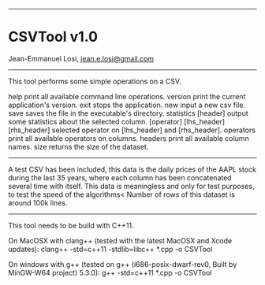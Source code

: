 --------------------------------------------------

# CSVTool v1.0
Jean-Emmanuel Losi, jean.e.losi@gmail.com

--------------------------------------------------

This tool performs some simple operations on a CSV.

help                             print all available command line operations.
version                          print the current application's version.
exit                             stops the application.
new                              input a new csv file.
save                             saves the file in the executable's directory.
statistics [header]              output some statistics about the selected column.
[operator] [lhs_header] [rhs_header]   selected operator on [lhs_header] and [rhs_header].
operators                        print all available operators on columns.
headers                          print all available column names.
size                             returns the size of the dataset.

--------------------------------------------------

A test CSV has been included, this data is the daily prices of the AAPL stock during the last 35 years, where each column has been concatenated several time with itself.
This data is meaningless and only for test purposes, to test the speed of the algorithms<
Number of rows of this dataset is around 100k lines.

--------------------------------------------------

This tool needs to be build with C++11.

On MacOSX with clang++ (tested with the latest MacOSX and Xcode updates):
clang++ -std=c++11 -stdlib=libc++ *.cpp -o CSVTool

On windows with g++ (tested on g++ (i686-posix-dwarf-rev0, Built by MinGW-W64 project) 5.3.0):
g++ -std=c++11 *.cpp -o CSVTool
